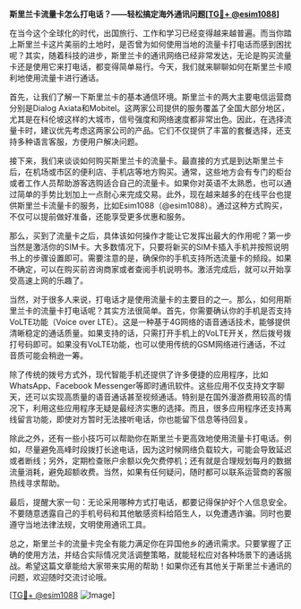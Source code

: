 **斯里兰卡流量卡怎么打电话？——轻松搞定海外通讯问题[[TG💪+ @esim1088](https://t.me/s/esim1088)]**

在当今这个全球化的时代，出国旅行、工作和学习已经变得越来越普遍。而当你踏上斯里兰卡这片美丽的土地时，是否曾为如何使用当地的流量卡打电话而感到困扰呢？其实，随着科技的进步，斯里兰卡的通讯网络已经非常发达，无论是购买流量卡还是使用它来打电话，都变得简单易行。今天，我们就来聊聊如何在斯里兰卡顺利地使用流量卡进行通话。

首先，让我们了解一下斯里兰卡的基本通信环境。斯里兰卡的两大主要电信运营商分别是Dialog Axiata和Mobitel。这两家公司提供的服务覆盖了全国大部分地区，尤其是在科伦坡这样的大城市，信号强度和网络速度都非常出色。因此，在选择流量卡时，建议优先考虑这两家公司的产品。它们不仅提供了丰富的套餐选择，还支持多种语言客服，方便用户解决问题。

接下来，我们来谈谈如何购买斯里兰卡的流量卡。最直接的方式是到达斯里兰卡后，在机场或市区的便利店、手机店等地方购买。通常，这些地方会有专门的柜台或者工作人员帮助游客选购适合自己的流量卡。如果你对英语不太熟悉，也可以通过简单的手势比划加上一点耐心来完成交易。此外，现在越来越多的在线平台也提供斯里兰卡流量卡的服务，比如Esim1088（@esim1088）。通过这种方式购买，不仅可以提前做好准备，还能享受更多优惠和服务。

那么，买到了流量卡之后，具体该如何操作才能让它发挥出最大的作用呢？第一步当然是激活你的SIM卡。大多数情况下，只要将新买的SIM卡插入手机并按照说明书上的步骤设置即可。需要注意的是，确保你的手机支持所选流量卡的频段。如果不确定，可以在购买前咨询商家或者查阅手机说明书。激活完成后，就可以开始享受高速上网的乐趣了。

当然，对于很多人来说，打电话才是使用流量卡的主要目的之一。那么，如何用斯里兰卡的流量卡打电话呢？其实方法很简单。首先，你需要确认你的手机是否支持VoLTE功能（Voice over LTE）。这是一种基于4G网络的语音通话技术，能够提供清晰稳定的通话质量。如果支持的话，只需打开手机上的VoLTE开关，然后拨号拨打号码即可。如果没有VoLTE功能，也可以使用传统的GSM网络进行通话，不过音质可能会稍逊一筹。

除了传统的拨号方式外，现代智能手机还提供了许多便捷的应用程序，比如WhatsApp、Facebook Messenger等即时通讯软件。这些应用不仅支持文字聊天，还可以实现高质量的语音通话甚至视频通话。特别是在国外漫游费用较高的情况下，利用这些应用程序无疑是最经济实惠的选择。而且，很多应用程序还支持离线留言功能，即使对方暂时无法接听电话，你也能留下信息等待回复。

除此之外，还有一些小技巧可以帮助你在斯里兰卡更高效地使用流量卡打电话。例如，尽量避免高峰时段拨打长途电话，因为这时候网络负载较大，可能会导致延迟或者断线；另外，定期检查账户余额以免欠费停机；还有就是合理规划每月的数据流量消耗，避免超额收费。当然，如果有任何疑问，随时都可以联系运营商的客服热线寻求帮助。

最后，提醒大家一句：无论采用哪种方式打电话，都要记得保护好个人信息安全。不要随意透露自己的手机号码和其他敏感资料给陌生人，以免遭遇诈骗。同时也要遵守当地法律法规，文明使用通讯工具。

总之，斯里兰卡的流量卡完全有能力满足你在异国他乡的通讯需求。只要掌握了正确的使用方法，并结合实际情况灵活调整策略，就能轻松应对各种场景下的通话挑战。希望这篇文章能给大家带来实用的帮助！如果你还有其他关于斯里兰卡通讯的问题，欢迎随时交流讨论哦。

[[TG💪+ @esim1088](https://t.me/s/esim1088) ![Image](https://i.postimg.cc/4NQfJmqS/Snipaste-2025-05-13-00-14-12.png)]